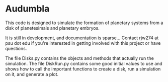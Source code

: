 # Audumbla

This code is designed to simulate the formation of planetary systems from a disk of planetesimals and planetary embryos. 

It is still in development, and documentation is sparse... Contact rjw274 at psu dot edu if you're interested in getting involved with this project or have questions.

The file Disks.py contains the objects and methods that actually run the simulation. The file DiskRun.py contains some good initial values to use and shows how to call the important functions to create a disk, run a simulation on it, and generate a plot.

